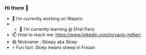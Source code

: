 ### Hi there 👋

<!--
**Skiepy/Skiepy** is a ✨ _special_ ✨ repository because its `README.md` (this file) appears on your GitHub profile.
-->

- 🔭 I’m currently working on Waipiro
- - 🌱 I’m currently learning @ Efrei Paris
- 📫 How to reach me: https://www.linkedin.com/in/yanis-millier/
- 😄 Nickname : Skiepy aka Skiep
- ⚡ Fun fact: Skiep means sheep in Frisian

